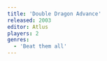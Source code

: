 ```yaml
---
title: 'Double Dragon Advance'
released: 2003
editor: Atlus
players: 2
genres:
  - 'Beat them all'
---
```

